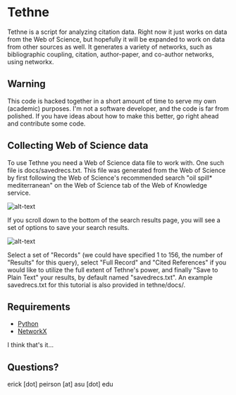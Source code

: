 # Tethne
Tethne is a script for analyzing citation data. Right now it just works on data from the Web of Science, but hopefully it will be expanded to work on data from other sources as well. It generates a variety of networks, such as bibliographic coupling, citation, author-paper, and co-author networks, using networkx. 

## Warning
This code is hacked together in a short amount of time to serve my own (academic) purposes. I'm not a software developer, and the code is far from polished. If you have ideas about how to make this better, go right ahead and contribute some code.

## Collecting Web of Science data
To use Tethne you need a Web of Science data file to work with. One such file is docs/savedrecs.txt. This file was generated from the Web of Science by first following the Web of Science's recommended search "oil spill\* mediterranean" on the Web of Science tab of the Web of Knowledge service.  

![alt-text](https://github.com/erickpeirson/tethne/docs/WebOfScienceSearch.png "Web of Science Search")  

If you scroll down to the bottom of the search results page, you will see a set of options to save your search results.  

![alt-text](https://github.com/erickpeirson/tethne/docs/WebOfScienceResults.png "Web of Science Results")  

Select a set of "Records" (we could have specified 1 to 156, the number of "Results" for this query), select "Full Record" and "Cited References" if you would like to utilize the full extent of Tethne's power, and finally "Save to Plain Text" your results, by default named "savedrecs.txt". An example savedrecs.txt for this tutorial is also provided in tethne/docs/.

## Requirements
* [Python](http://www.python.org/)
* [NetworkX](http://networkx.github.io/)

I think that's it...

## Questions?
erick [dot] peirson [at] asu [dot] edu

